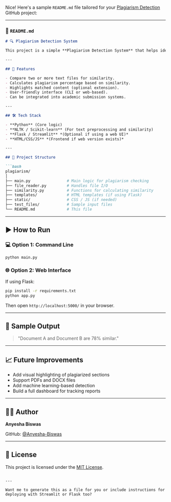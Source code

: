 Nice! Here's a sample `README.md` file tailored for your [Plagiarism Detection](https://github.com/Anyesha-Biswas/plagiarism) GitHub project:

---

### 📄 `README.md`

```markdown
# 🔍 Plagiarism Detection System

This project is a simple **Plagiarism Detection System** that helps identify textual similarities between documents using natural language processing (NLP) techniques. It's built for educational and academic use, and demonstrates basic methods for comparing the similarity between texts.

---

## 🚀 Features

- Compare two or more text files for similarity.
- Calculates plagiarism percentage based on similarity.
- Highlights matched content (optional extension).
- User-friendly interface (CLI or web-based).
- Can be integrated into academic submission systems.

---

## 🛠️ Tech Stack

- **Python** (Core logic)
- **NLTK / Scikit-learn** (For text preprocessing and similarity)
- **Flask / Streamlit** *(Optional if using a web UI)*
- **HTML/CSS/JS** *(Frontend if web version exists)*

---

## 📂 Project Structure

```bash
plagiarism/
│
├── main.py                # Main logic for plagiarism checking
├── file_reader.py         # Handles file I/O
├── similarity.py          # Functions for calculating similarity
├── templates/             # HTML templates (if using Flask)
├── static/                # CSS / JS (if needed)
├── test_files/            # Sample input files
└── README.md              # This file
```

---

## ▶️ How to Run

### 💻 Option 1: Command Line
```bash
python main.py
```

### 🌐 Option 2: Web Interface
If using Flask:
```bash
pip install -r requirements.txt
python app.py
```
Then open `http://localhost:5000/` in your browser.

---

## 🧪 Sample Output

> "Document A and Document B are 78% similar."

---

## 📈 Future Improvements

- Add visual highlighting of plagiarized sections
- Support PDFs and DOCX files
- Add machine learning-based detection
- Build a full dashboard for tracking reports

---

## 👩‍💻 Author

**Anyesha Biswas**

GitHub: [@Anyesha-Biswas](https://github.com/Anyesha-Biswas)

---

## 📜 License

This project is licensed under the [MIT License](LICENSE).

```

---

Want me to generate this as a file for you or include instructions for deploying with Streamlit or Flask too?
